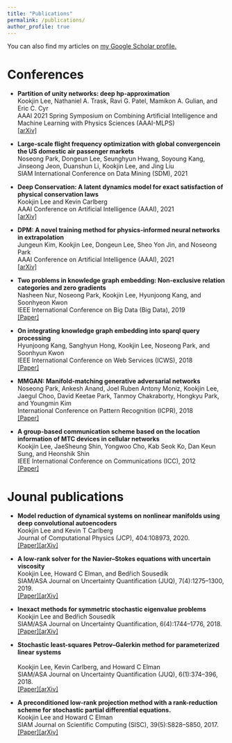 ```yaml
---
title: "Publications"
permalink: /publications/
author_profile: true
---
```

You can also find my articles on <u><a href="https://scholar.google.com/citations?user=KL89hVQAAAAJ&hl=en">my Google Scholar profile</a>.</u>


Conferences
=====
- <b>Partition of unity networks: deep hp-approximation </b><br/>
Kookjin Lee, Nathaniel A. Trask, Ravi G. Patel, Mamikon A. Gulian, and Eric C. Cyr<br/> 
AAAI 2021 Spring Symposium on Combining Artificial Intelligence and Machine Learning with Physics Sciences (AAAI-MLPS) <br/> 
[[arXiv]](https://arxiv.org/abs/2101.11256)

- <b>Large-scale flight frequency optimization with global convergencein the US domestic air passenger markets</b><br/>
Noseong Park, Dongeun Lee, Seunghyun Hwang, Soyoung Kang, Jinseong Jeon, Duanshun Li, Kookjin Lee, and Jing Liu<br/>
SIAM International Conference on Data Mining (SDM), 2021

- <b>Deep Conservation: A latent dynamics model for exact satisfaction of physical conservation laws</b><br/>
Kookjin Lee and Kevin Carlberg<br/>
AAAI Conference on Artificial Intelligence (AAAI), 2021<br/>
[[arXiv]](https://arxiv.org/abs/1909.09754)

- <b>DPM: A novel training method for physics-informed neural networks in extrapolation</b><br/>
Jungeun Kim, Kookjin Lee, Dongeun Lee, Sheo Yon Jin, and Noseong Park<br/> 
AAAI Conference on Artificial Intelligence (AAAI), 2021<br/>
[[arXiv]](https://arxiv.org/abs/2012.02681)

- <b>Two problems in knowledge graph embedding: Non-exclusive relation categories and zero gradients</b><br/> 
Nasheen Nur, Noseong Park, Kookjin Lee, Hyunjoong Kang, and Soonhyeon Kwon<br/> 
IEEE International Conference on Big Data (Big Data), 2019<br/>
[[Paper]](https://ieeexplore.ieee.org/document/9005966)

- <b>On integrating knowledge graph embedding into sparql query processing</b><br/>
Hyunjoong Kang, Sanghyun Hong, Kookjin Lee, Noseong Park, and Soonhyun Kwon<br/> 
IEEE International Conference on Web Services (ICWS), 2018 <br/>
[[Paper]](https://ieeexplore.ieee.org/document/8456381)

- <b>MMGAN: Manifold-matching generative adversarial networks</b><br/>
Noseong Park, Ankesh Anand, Joel Ruben Antony Moniz, Kookjin Lee, Jaegul Choo, David Keetae Park, Tanmoy Chakraborty, Hongkyu Park, and Youngmin Kim<br/> 
International Conference on Pattern Recognition (ICPR), 2018<br/>
[[Paper]](https://ieeexplore.ieee.org/document/8545881)

- <b> A group-based communication scheme based on the location information of MTC devices in cellular networks</b><br/>
Kookjin Lee, JaeSheung Shin, Yongwoo Cho, Kab Seok Ko, Dan Keun Sung, and Heonshik Shin<br/>
IEEE International Conference on Communications (ICC), 2012<br/>
[[Paper]](https://ieeexplore.ieee.org/document/6364277)

Jounal publications
=====
- <b> Model reduction of dynamical systems on nonlinear manifolds using deep convolutional autoencoders</b><br/>
Kookjin Lee and Kevin T Carlberg<br/>
Journal of Computational Physics (JCP), 404:108973, 2020.<br/> 
[[Paper]](https://www.sciencedirect.com/science/article/pii/S0021999119306783?casa_token=02NNBzIRGlMAAAAA:BpGdU2WMfe_xIapkW7gyG-eNaxYVSTnv0UcVKofU5iWhR9mCIVkXf9HvciaLJ1W5pPfVXLgC8Q)[[arXiv]](https://arxiv.org/pdf/1812.08373.pdf) 

- <b> A low-rank solver for the Navier–Stokes equations with uncertain viscosity</b><br/>
Kookjin Lee, Howard C Elman, and Bedřich Sousedík<br/>
SIAM/ASA Journal on Uncertainty Quantification (JUQ), 7(4):1275–1300, 2019.<br/> 
[[Paper]](https://epubs.siam.org/doi/abs/10.1137/17M1151912)[[arXiv]](https://arxiv.org/abs/1710.05812)

- <b>Inexact methods for symmetric stochastic eigenvalue problems</b><br/>
Kookjin Lee and Bedřich Sousedík<br/>
SIAM/ASA Journal on Uncertainty Quantification, 6(4):1744–1776, 2018.<br/> 
[[Paper]](https://epubs.siam.org/doi/pdf/10.1137/18M1176026?casa_token=PIpEYkE2d84AAAAA:S8t3dlwEj_4B4C4JIgj2WsDWkb-fOpi4TGSUVAxwpkUa0Pyib3xI50v1H9F3m7bkiB2limKC4A)[[arXiv]](https://arxiv.org/abs/1811.00745) 

- <b>Stochastic least-squares Petrov–Galerkin method for parameterized linear systems</b><br/>  
Kookjin Lee, Kevin Carlberg, and Howard C Elman<br/>
SIAM/ASA Journal on Uncertainty Quantification (JUQ), 6(1):374–396, 2018.<br/>
[[Paper]](https://epubs.siam.org/doi/abs/10.1137/17M1110729)[[arXiv]](https://arxiv.org/abs/1701.01492)

- <b>A preconditioned low-rank projection method with a rank-reduction scheme for stochastic partial differential equations.</b><br/>
Kookjin Lee and Howard C Elman<br/>
SIAM Journal on Scientific Computing (SISC), 39(5):S828–S850, 2017.<br/>
[[Paper]](https://epubs.siam.org/doi/abs/10.1137/16M1075582)[[arXiv]](https://arxiv.org/abs/1605.05297)
